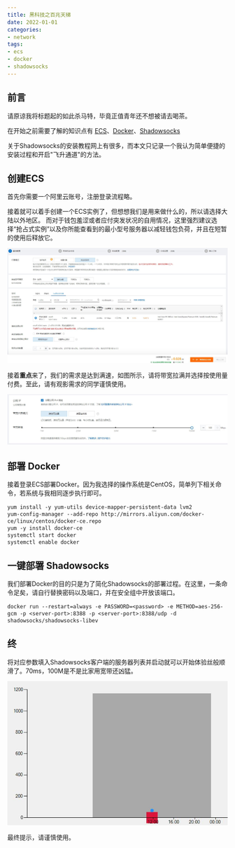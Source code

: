```yaml
---
title: 黑科技之百兆天梯
date: 2022-01-01
categories:
- network
tags:
- ecs
- docker
- shadowsocks
---
```


## 前言

请原谅我将标题起的如此杀马特，毕竟正值青年还不想被请去喝茶。

在开始之前需要了解的知识点有 [ECS](https://help.aliyun.com)、[Docker](https://www.docker.com)、[Shadowsocks](https://github.com/shadowsocks/shadowsocks-windows)

关于Shadowsocks的安装教程网上有很多，而本文只记录一个我认为简单便捷的安装过程和开启"飞升通道"的方法。

## 创建ECS

首先你需要一个阿里云账号，注册登录流程略。

接着就可以着手创建一个ECS实例了，但想想我们是用来做什么的，所以请选择大陆以外地区。
而对于钱包羞涩或者应付突发状况的自用情况，这里强烈建议选择“抢占式实例”以及你所能查看到的最小型号服务器以减轻钱包负荷，并且在短暂的使用后释放它。

![shadowsocks](./asset/shadowsocks-01.jpg)

接着**重点**来了，我们的需求是达到满速，如图所示，请将带宽拉满并选择按使用量付费。至此，请有观影需求的同学谨慎使用。

![shadowsocks](./asset/shadowsocks-02.jpg)

## 部署 Docker

接着登录ECS部署Docker。因为我选择的操作系统是CentOS，简单列下相关命令，若系统与我相同逐步执行即可。

```
yum install -y yum-utils device-mapper-persistent-data lvm2
yum-config-manager --add-repo http://mirrors.aliyun.com/docker-ce/linux/centos/docker-ce.repo
yum -y install docker-ce
systemctl start docker
systemctl enable docker
```

## 一键部署 Shadowsocks

我们部署Docker的目的只是为了简化Shadowsocks的部署过程。在这里，一条命令足矣，请自行替换密码以及端口，并在安全组中开放该端口。

```
docker run --restart=always -e PASSWORD=<password> -e METHOD=aes-256-gcm -p <server-port>:8388 -p <server-port>:8388/udp -d shadowsocks/shadowsocks-libev
```

## 终

将对应参数填入Shadowsocks客户端的服务器列表并启动就可以开始体验丝般顺滑了。70ms，100M是不是比家用宽带还凶猛。

![shadowsocks](./asset/shadowsocks-03.jpg)

最终提示，请谨慎使用。



